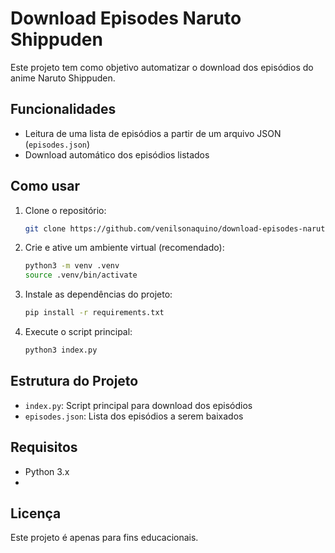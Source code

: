 # Download Episodes Naruto Shippuden

Este projeto tem como objetivo automatizar o download dos episódios do anime Naruto Shippuden.

## Funcionalidades
- Leitura de uma lista de episódios a partir de um arquivo JSON (`episodes.json`)
- Download automático dos episódios listados

## Como usar
1. Clone o repositório:
   ```zsh
   git clone https://github.com/venilsonaquino/download-episodes-naruto-shippuden.git
   ```
2. Crie e ative um ambiente virtual (recomendado):
   ```zsh
   python3 -m venv .venv
   source .venv/bin/activate
   ```
3. Instale as dependências do projeto:
   ```zsh
   pip install -r requirements.txt
   ```
4. Execute o script principal:
   ```zsh
   python3 index.py
   ```

## Estrutura do Projeto
- `index.py`: Script principal para download dos episódios
- `episodes.json`: Lista dos episódios a serem baixados

## Requisitos
- Python 3.x
- 
## Licença
Este projeto é apenas para fins educacionais.
